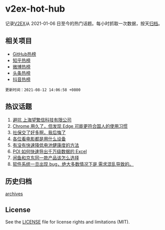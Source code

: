 # v2ex-hot-hub

 记录[V2EX](https://www.v2ex.com/)从 2021-01-06 日至今的热门话题。每小时抓取一次数据，按天[归档](archives)。
 
 ## 相关项目

- [GitHub热榜](https://github.com/lonnyzhang423/github-hot-hub)
- [知乎热榜](https://github.com/lonnyzhang423/zhihu-hot-hub)
- [微博热榜](https://github.com/lonnyzhang423/weibo-hot-hub)
- [头条热榜](https://github.com/lonnyzhang423/toutiao-hot-hub)
- [抖音热榜](https://github.com/lonnyzhang423/douyin-hot-hub)


 `更新时间：2021-08-12 14:06:58 +0800`

## 热议话题

1. [避坑 上海望繁信科技有限公司](https://www.v2ex.com/t/795109)
1. [Chrome 用久了，但发现 Edge 可能更符合国人的使用习惯](https://www.v2ex.com/t/795225)
1. [社保交了好多啊，我后悔了](https://www.v2ex.com/t/795073)
1. [各位看电影都是用什么设备](https://www.v2ex.com/t/795228)
1. [有没有快速降低电池健康度的方法](https://www.v2ex.com/t/795070)
1. [POI 如何快速导出千万级数据的 Excel](https://www.v2ex.com/t/795136)
1. [闲鱼和京东同一款产品该怎么选择](https://www.v2ex.com/t/795283)
1. [软件系统一旦出现 bug，绝大多数情况下是 需求混乱导致的。](https://www.v2ex.com/t/795104)

## 历史归档

[archives](archives)

## License

See the [LICENSE](LICENSE) file for license rights and limitations (MIT).
